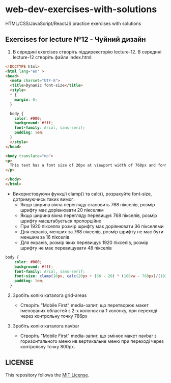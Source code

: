 # web-dev-exercises-with-solutions
HTML/CSS/JavaScript/ReactJS practice exercises with solutions
## Exercises for lecture №12 - Чуйний дизайн

1. В середині exercises створіть піддирексторію lecture-12. В середині lecture-12 створіть файли index.html:

```html
<!DOCTYPE html>
<html lang="en" >
<head>
  <meta charset="UTF-8">
  <title>Dynamic font-size</title>
  <style>
  * {
    margin: 0;
  }

  body {
    color: #000;
    background: #fff;
    font-family: Arial, sans-serif;
    padding: 1em;
  }
  </style>
</head>

<body translate="no">
<p>
  This text has a font size of 20px at viewport width of 768px and font size of 36px when viewport width is 1920px. But if the viewport width is less than 768px, the font-size won't get lower than 16px and if the viewport width is more than 1920px font size will stop scaling at 48px.
</p>

</body>
</html>

```

- Використовуючи функції clamp() та calc(), розрахуйте font-size, дотримуючись таких вимог:
  - Якщо ширина вікна перегляду становить 768 пікселів, розмір шрифту має дорівнювати 20 пікселям
  - Якщо ширина вікна перегляду перевищує 768 пікселів, розмір шрифту масштабується пропорційно
  - При 1920 пікселях розмір шрифту має дорівнювати 36 пікселями
  - Для екранів, менших за 768 пікселів, розмір шрифту не має бути меншим за 16 пікселів
  - Для екранів, розмір яких перевищує 1920 пікселів, розмір шрифту не має перевищувати 48 пікселів


```css
body {
    color: #000;
    background: #fff;
    font-family: Arial, sans-serif;
    font-size: clamp(16px, calc(20px + (36 - 20) * (100vw - 768px)/(1920 - 768)), 48px);
    padding: 1em;
  }
```

2. Зробіть копію каталога grid-areas
    - Створіть "Mobile First" media-запит, що перетворює макет іменованих областей з 2-х колонок на 1 колонку, при переході через контрольну точку 786px
    
3. Зробіть копію каталога navbar
    - Створіть "Mobile First" media-запит, що змінює макет navbar з горизонтального меню нв вертикальне меню при переході через контрольну точку 800px.

## LICENSE
This repository follows the [MIT License](https://github.com/janusnic/web-dev-exercises-with-solutions/tree/main/LICENSE).
